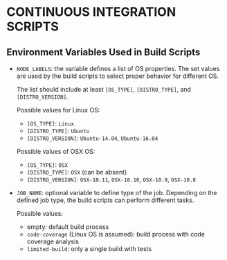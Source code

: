 CONTINUOUS INTEGRATION SCRIPTS
==============================

Environment Variables Used in Build Scripts
-------------------------------------------

- `NODE_LABELS`: the variable defines a list of OS properties.  The set values are used by the
  build scripts to select proper behavior for different OS.

  The list should include at least `[OS_TYPE]`, `[DISTRO_TYPE]`, and `[DISTRO_VERSION]`.

  Possible values for Linux OS:

  * `[OS_TYPE]`: `Linux`
  * `[DISTRO_TYPE]`: `Ubuntu`
  * `[DISTRO_VERSION]`: `Ubuntu-14.04`, `Ubuntu-16.04`

  Possible values of OSX OS:

  * `[OS_TYPE]`: `OSX`
  * `[DISTRO_TYPE]`: `OSX` (can be absent)
  * `[DISTRO_VERSION]`: `OSX-10.11`, `OSX-10.10`, `OSX-10.9`, `OSX-10.8`

- `JOB_NAME`: optional variable to define type of the job.  Depending on the defined job type,
  the build scripts can perform different tasks.

  Possible values:

  * empty: default build process
  * `code-coverage` (Linux OS is assumed): build process with code coverage analysis
  * `limited-build`: only a single build with tests
